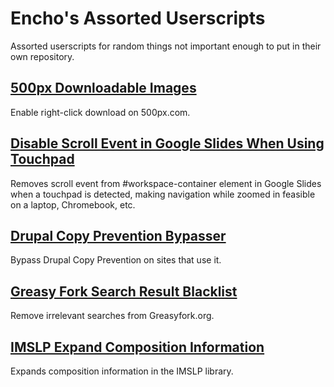 # Encho's Assorted Userscripts
Assorted userscripts for random things not important enough to put in their own repository.

## [500px Downloadable Images](https://github.com/Enchoseon/enchos-assorted-userscripts/raw/main/500px-downloadable-images.user.js)

Enable right-click download on 500px.com.

## [Disable Scroll Event in Google Slides When Using Touchpad](https://github.com/Enchoseon/enchos-assorted-userscripts/raw/main/disable-scroll-event-in-google-slides-when-using-touchpad.user.js)

Removes scroll event from #workspace-container element in Google Slides when a touchpad is detected, making navigation while zoomed in feasible on a laptop, Chromebook, etc.

## [Drupal Copy Prevention Bypasser](https://github.com/Enchoseon/enchos-assorted-userscripts/raw/main/drupal-copy-prevention-bypasser.user.js)

Bypass Drupal Copy Prevention on sites that use it.

## [Greasy Fork Search Result Blacklist](https://github.com/Enchoseon/enchos-assorted-userscripts/raw/main/greasy-fork-search-result-blacklist.user.js)

Remove irrelevant searches from Greasyfork.org.

## [IMSLP Expand Composition Information](https://github.com/Enchoseon/enchos-assorted-userscripts/raw/main/imslp-expand-composition-information.user.js)

Expands composition information in the IMSLP library.
